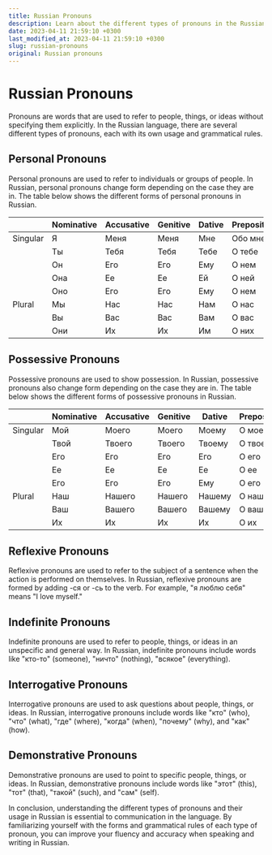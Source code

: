 ```yaml
---
title: Russian Pronouns
description: Learn about the different types of pronouns in the Russian language and their usage.
date: 2023-04-11 21:59:10 +0300
last_modified_at: 2023-04-11 21:59:10 +0300
slug: russian-pronouns
original: Russian pronouns
---
```

# Russian Pronouns

Pronouns are words that are used to refer to people, things, or ideas without specifying them explicitly. In the Russian language, there are several different types of pronouns, each with its own usage and grammatical rules.

## Personal Pronouns

Personal pronouns are used to refer to individuals or groups of people. In Russian, personal pronouns change form depending on the case they are in. The table below shows the different forms of personal pronouns in Russian.

|          | Nominative | Accusative | Genitive | Dative | Prepositional |
|----------|-----------|------------|----------|--------|---------------|
| Singular | Я         | Меня       | Меня     | Мне    | Обо мне       |
|          | Ты        | Тебя       | Тебя     | Тебе   | О тебе        |
|          | Он        | Его        | Его      | Ему    | О нем         |
|          | Она       | Ее         | Ее       | Ей     | О ней         |
|          | Оно       | Его        | Его      | Ему    | О нем         |
| Plural   | Мы        | Нас        | Нас      | Нам    | О нас         |
|          | Вы        | Вас        | Вас      | Вам    | О вас         |
|          | Они       | Их         | Их       | Им     | О них         |

## Possessive Pronouns

Possessive pronouns are used to show possession. In Russian, possessive pronouns also change form depending on the case they are in. The table below shows the different forms of possessive pronouns in Russian.

|             | Nominative | Accusative | Genitive | Dative | Prepositional |
|-------------|-----------|------------|----------|--------|---------------|
| Singular    | Мой       | Моего      | Моего    | Моему  | О моем        |
|             | Твой      | Твоего     | Твоего   | Твоему | О твоем       |
|             | Его       | Его        | Его      | Его    | О его         |
|             | Ее        | Ее         | Ее       | Ее     | О ее          |
|             | Его       | Его        | Его      | Ему    | О его         |
| Plural      | Наш       | Нашего     | Нашего   | Нашему | О нашем       |
|             | Ваш       | Вашего     | Вашего   | Вашему | О вашем       |
|             | Их        | Их         | Их       | Их     | О их          |

## Reflexive Pronouns

Reflexive pronouns are used to refer to the subject of a sentence when the action is performed on themselves. In Russian, reflexive pronouns are formed by adding -ся or -сь to the verb. For example, "я люблю себя" means "I love myself."

## Indefinite Pronouns

Indefinite pronouns are used to refer to people, things, or ideas in an unspecific and general way. In Russian, indefinite pronouns include words like "кто-то" (someone), "ничто" (nothing), "всякое" (everything).

## Interrogative Pronouns

Interrogative pronouns are used to ask questions about people, things, or ideas. In Russian, interrogative pronouns include words like "кто" (who), "что" (what), "где" (where), "когда" (when), "почему" (why), and "как" (how).

## Demonstrative Pronouns

Demonstrative pronouns are used to point to specific people, things, or ideas. In Russian, demonstrative pronouns include words like "этот" (this), "тот" (that), "такой" (such), and "сам" (self).

In conclusion, understanding the different types of pronouns and their usage in Russian is essential to communication in the language. By familiarizing yourself with the forms and grammatical rules of each type of pronoun, you can improve your fluency and accuracy when speaking and writing in Russian.